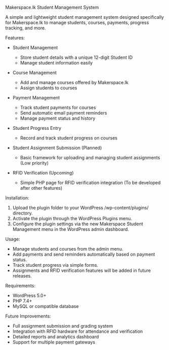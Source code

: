 Makerspace.lk Student Management System

A simple and lightweight student management system designed specifically for Makerspace.lk to manage students, courses, payments, progress tracking, and more.

Features:

- Student Management
  - Store student details with a unique 12-digit Student ID
  - Manage student information easily

- Course Management
  - Add and manage courses offered by Makerspace.lk
  - Assign students to courses

- Payment Management
  - Track student payments for courses
  - Send automatic email payment reminders
  - Manage payment status and history

- Student Progress Entry
  - Record and track student progress on courses

- Student Assignment Submission (Planned)
  - Basic framework for uploading and managing student assignments (Low priority)

- RFID Verification (Upcoming)
  - Simple PHP page for RFID verification integration (To be developed after other features)

Installation:

1. Upload the plugin folder to your WordPress /wp-content/plugins/ directory.
2. Activate the plugin through the WordPress Plugins menu.
3. Configure the plugin settings via the new Makerspace Student Management menu in the WordPress admin dashboard.

Usage:

- Manage students and courses from the admin menu.
- Add payments and send reminders automatically based on payment status.
- Track student progress via simple forms.
- Assignments and RFID verification features will be added in future releases.

Requirements:

- WordPress 5.0+
- PHP 7.4+
- MySQL or compatible database

Future Improvements:

- Full assignment submission and grading system
- Integration with RFID hardware for attendance and verification
- Detailed reports and analytics dashboard
- Support for multiple payment gateways
